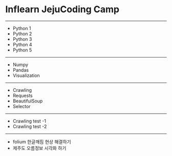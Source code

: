 
# Inflearn JejuCoding Camp
---
- Python 1
- Python 2
- Python 3
- Python 4
- Python 5
---
- Numpy
- Pandas
- Visualization
---
- Crawling
- Requests
- BeautifulSoup
- Selector
---
- Crawling test -1
- Crawling test -2 
---
- folium 한글깨짐 현상 해결하기
- 제주도 오름정보 시각화 하기
